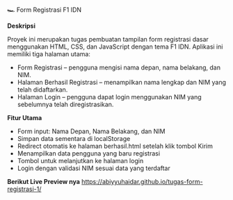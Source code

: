 🏎️ Form Registrasi F1 IDN

**Deskripsi**

Proyek ini merupakan tugas pembuatan tampilan form registrasi dasar menggunakan HTML, CSS, dan JavaScript dengan tema F1 IDN.
Aplikasi ini memiliki tiga halaman utama:
- Form Registrasi – pengguna mengisi nama depan, nama belakang, dan NIM.
- Halaman Berhasil Registrasi – menampilkan nama lengkap dan NIM yang telah didaftarkan.
- Halaman Login – pengguna dapat login menggunakan NIM yang sebelumnya telah diregistrasikan.

**Fitur Utama**

- Form input: Nama Depan, Nama Belakang, dan NIM
- Simpan data sementara di localStorage
- Redirect otomatis ke halaman berhasil.html setelah klik tombol Kirim
- Menampilkan data pengguna yang baru registrasi
- Tombol untuk melanjutkan ke halaman login
- Login dengan validasi NIM sesuai data yang terdaftar

**Berikut Live Preview nya**
https://abiyyuhaidar.github.io/tugas-form-registrasi-1/

